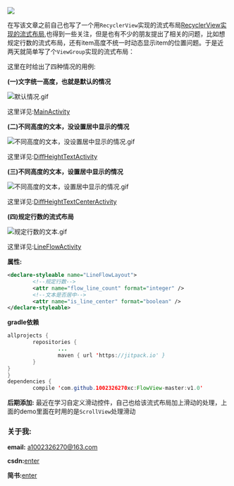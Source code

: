 [![](https://jitpack.io/v/1002326270xc/FlowView-master.svg)](https://jitpack.io/#1002326270xc/FlowView-master/v1.0)

在写该文章之前自己也写了一个用`RecyclerView`实现的流式布局[RecyclerView实现的流式布局](https://github.com/1002326270xc/LayoutManager-FlowLayout),也得到一些关注，但是也有不少的朋友提出了相关的问题，比如想规定行数的流式布局，还有item高度不统一时动态显示item的位置问题。于是近两天就简单写了个`ViewGroup`实现的流式布局：

这里在时给出了四种情况的用例:

**(一)文字统一高度，也就是默认的情况**

![默认情况.gif](https://github.com/1002326270xc/FlowView-master/blob/master/photos/基本.gif)

这里详见:[MainActivity](https://github.com/1002326270xc/FlowView-master/blob/master/app/src/main/java/com/single/flowlayout/MainActivity.java)


**(二)不同高度的文本，没设置居中显示的情况**

![不同高度的文本，没设置居中显示的情况.gif](https://github.com/1002326270xc/FlowView-master/blob/master/photos/不同高度的文本，没设置居中显示的情况.gif)

这里详见:[DiffHeightTextActivity](https://github.com/1002326270xc/FlowView-master/blob/master/app/src/main/java/com/single/flowlayout/DiffHeightTextActivity.java)


**(三)不同高度的文本，设置居中显示的情况**

![不同高度的文本，设置居中显示的情况.gif](https://github.com/1002326270xc/FlowView-master/blob/master/photos/不同高度的文本，设置居中显示的情况.gif)

这里详见:[DiffHeightTextCenterActivity](https://github.com/1002326270xc/FlowView-master/blob/master/app/src/main/java/com/single/flowlayout/DiffHeightTextCenterActivity.java)


**(四)规定行数的流式布局**

![规定行数的文本.gif](https://github.com/1002326270xc/FlowView-master/blob/master/photos/规定行数的文本.gif)

这里详见:[LineFlowActivity](https://github.com/1002326270xc/FlowView-master/blob/master/app/src/main/java/com/single/flowlayout/LineFlowActivity.java)

**属性:**
```xml
<declare-styleable name="LineFlowLayout">
        <!--规定行数-->
        <attr name="flow_line_count" format="integer" />
        <!--文本是否居中-->
        <attr name="is_line_center" format="boolean" />
</declare-styleable>
```

**gradle依赖**
```java
allprojects {
        repositories {
                ...
                maven { url 'https://jitpack.io' }
        }
}
}
dependencies {
        compile 'com.github.1002326270xc:FlowView-master:v1.0'
```

**后期添加:**
最近在学习自定义滑动控件，自己也给该流式布局加上滑动的处理，上面的demo里面在时用的是`ScrollView`处理滑动

### 关于我:

**email:** a1002326270@163.com

**csdn:**[enter](http://blog.csdn.net/u010429219/article/details/72897017)

**简书:**[enter](http://www.jianshu.com/p/67c4bd0e2091)
